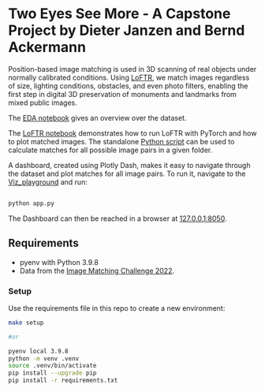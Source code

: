 # Two Eyes See More - A Capstone Project by Dieter Janzen and Bernd Ackermann

Position-based image matching is used in 3D scanning of real objects under normally calibrated conditions. Using [LoFTR](https://zju3dv.github.io/loftr/), we match images regardless of size, lighting conditions, obstacles, and even photo filters, enabling the first step in digital 3D preservation of monuments and landmarks from mixed public images.

The [EDA notebook](notebooks/EDA.ipynb) gives an overview over the dataset.

The [LoFTR notebook](models/LoFTR/LoFTR.ipynb) demonstrates how to run LoFTR with PyTorch and how to plot matched images. The standalone [Python script](models/LoFTR/LoFTR.py) can be used to calculate matches for all possible image pairs in a given folder.

A dashboard, created using Plotly Dash, makes it easy to navigate through the dataset and plot matches for all image pairs. To run it, navigate to the [Viz_playground](models/Viz_playground/) and run:

```BASH

python app.py
```

The Dashboard can then be reached in a browser at [127.0.0.1:8050](http://127.0.0.1:8050).

## Requirements

- pyenv with Python 3.9.8
- Data from the [Image Matching Challenge 2022](https://www.kaggle.com/competitions/image-matching-challenge-2022/data).

### Setup

Use the requirements file in this repo to create a new environment:

```BASH
make setup

#or

pyenv local 3.9.8
python -m venv .venv
source .venv/bin/activate
pip install --upgrade pip
pip install -r requirements.txt
```
